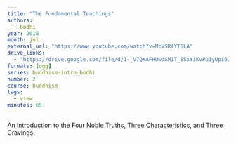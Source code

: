 ```yaml
---
title: "The Fundamental Teachings"
authors:
  - bodhi
year: 2018
month: jul
external_url: "https://www.youtube.com/watch?v=McVSR4YT6LA"
drive_links:
  - "https://drive.google.com/file/d/1-_V7QKAFHUwdSM1T_6SxYiKvPu1yUpi6/view?usp=sharing"
formats: [ogg]
series: buddhism-intro_bodhi
number: 2
course: buddhism
tags:
  - view
minutes: 65
---
```


An introduction to the Four Noble Truths, Three Characteristics, and Three Cravings.

